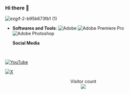 ### Hi there 👋

![ezgif-2-b95b673fb1 (1)](https://github.com/Kotochi0/Kotochi0/assets/168423879/dee23a42-b855-4f78-80e2-06670e755089)

<div align="center">

 
</div>

- **Softwares and Tools**:
    ![Adobe](https://img.shields.io/badge/adobe-%23FF0000.svg?style=for-the-badge&logo=adobe&logoColor=white)
    ![Adobe Premiere Pro](https://img.shields.io/badge/Adobe%20Premiere%20Pro-9999FF.svg?style=for-the-badge&logo=Adobe%20Premiere%20Pro&logoColor=white)
    ![Adobe Photoshop](https://img.shields.io/badge/adobe%20photoshop-%2331A8FF.svg?style=for-the-badge&logo=adobe%20photoshop&logoColor=white)





   **Social Media**
 <br>

  [![YouTube](https://img.shields.io/badge/YouTube-%23FF0000.svg?style=for-the-badge&logo=YouTube&logoColor=white)](https://www.youtube.com/channel/UC5HgIuaN-iYQ6UVcPzjUiUg)
  

[![X](https://img.shields.io/badge/X-%23000000.svg?style=for-the-badge&logo=X&logoColor=white)](https://twitter.com/@Kotochitw)





<p align="center"> 
  <div align="center">Visitor count</div>
  <div align="center">
    <img src="https://profile-counter.glitch.me/Kotochi0/count.svg"/>
  </div> 
</p>
